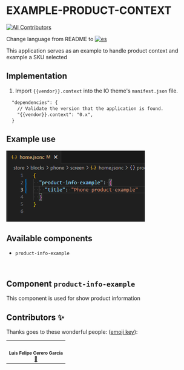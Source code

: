 # EXAMPLE-PRODUCT-CONTEXT

<!-- DOCS-IGNORE:start -->
<!-- ALL-CONTRIBUTORS-BADGE:START - Do not remove or modify this section -->

[![All Contributors](https://img.shields.io/badge/all_contributors-1-orange.svg?style=flat-square)](#contributors-)

<!-- ALL-CONTRIBUTORS-BADGE:END -->
<!-- DOCS-IGNORE:end -->

Change language from README to [![es](https://img.shields.io/badge/lang-es-yellow.svg)](https://github.com/FelCer/vtex-context/blob/main/docs/README.md)

This application serves as an example to handle product context and example a SKU selected
<br>

## Implementation

1. Import `{{vendor}}.context` into the IO theme's `manifest.json` file.

```
  "dependencies": {
    // Validate the version that the application is found.
    "{{vendor}}.context": "0.x",
  }

```

## Example use

![Media Placeholder](./assets/example_use.png 'image of example use')

## Available components

- `product-info-example`
<br>

## Component `product-info-example`

This component is used for show product information

<!-- DOCS-IGNORE:start -->

## Contributors ✨

Thanks goes to these wonderful people: ([emoji key](https://allcontributors.org/docs/en/emoji-key)):

<table>
  <tr>
    <td align="center"><img src="https://avatars.githubusercontent.com/u/22477264?v=4" width="100px;" alt=""/><br /><sub><b>Luis Felipe Cerero Garcia</b></sub></a><br /><a href="https://github.com/ITGlobers/showcase-cencosud/commits?author=felcer" title="Documentation">📖</td>
  </tr>
</table>

<!-- DOCS-IGNORE:end -->
